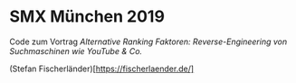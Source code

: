 # SMX München 2019

Code zum Vortrag *Alternative Ranking Faktoren: Reverse-Engineering von Suchmaschinen wie YouTube & Co.*

(Stefan Fischerländer)[https://fischerlaender.de/]

